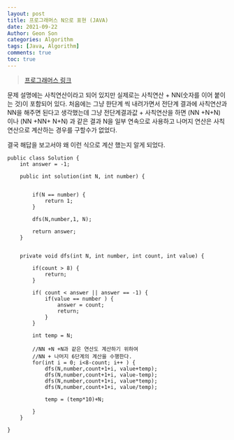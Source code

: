 ```yaml
---
layout: post
title: 프로그래머스 N으로 표현 (JAVA)
date: 2021-09-22
Author: Geon Son
categories: Algorithm
tags: [Java, Algorithm]
comments: true
toc: true
---
```


> [프로그래머스 링크](https://programmers.co.kr/learn/courses/30/lessons/42895)

문제 설명에는 사칙연산이라고 되어 있지만 실제로는 사칙연산 + NN(숫자를 이어 붙이는 것)이 포함되어 있다.
처음에는 그냥 한단계 씩 내려가면서 전단계 결과에 사칙연산과 NN을 해주면 된다고 생각했는데
그냥 전단계결과값 + 사칙연산을 하면 (NN +N+N) 이나 (NN +NN+ N+N) 과 같은 결과 N을 일부 연속으로 사용하고 나머지 연산은 사칙연산으로 계산하는 경우를 구할수가 없었다.

결국 해답을 보고서야 왜 이런 식으로 계산 했는지 알게 되었다.

```
public class Solution {
	int answer = -1;

    public int solution(int N, int number) {


    	if(N == number) {
    		return 1;
    	}

    	dfs(N,number,1, N);

        return answer;
    }


    private void dfs(int N, int number, int count, int value) {

    	if(count > 8) {
    		return;    		
    	}

    	if( count < answer || answer == -1) {
    		if(value == number ) {
    			answer = count;
    			return;
    		}
    	}

    	int temp = N;

        //NN +N +N과 같은 연산도 계산하기 위하여
        //NN + 나머지 6단계의 계산을 수행한다.
    	for(int i = 0; i<8-count; i++ ) {
    		dfs(N,number,count+1+i, value+temp);
        	dfs(N,number,count+1+i, value-temp);
        	dfs(N,number,count+1+i, value*temp);
        	dfs(N,number,count+1+i, value/temp);

        	temp = (temp*10)+N;

    	}
    }

}
```
